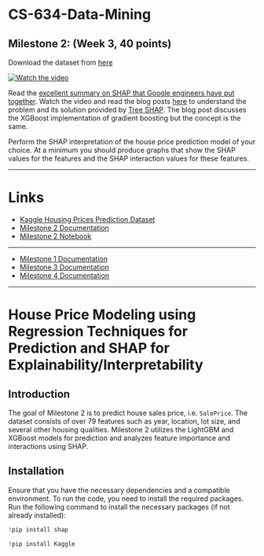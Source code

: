 # CS-634-Data-Mining

## Milestone 2: (Week 3, 40 points)

Download the dataset from [here](https://www.kaggle.com/competitions/house-prices-advanced-regression-techniques/overview)

[![Watch the video](https://img.youtube.com/vi/-taOhqkiuIo/0.jpg)](https://youtu.be/-taOhqkiuIo)

Read the [excellent summary on SHAP that Google engineers have put together](https://storage.googleapis.com/cloud-ai-whitepapers/AI%20Explainability%20Whitepaper.pdf). Watch the video and read the blog posts [here](https://towardsdatascience.com/interpretable-machine-learning-with-xgboost-9ec80d148d27) to understand the problem and its solution provided by [Tree SHAP](https://proceedings.neurips.cc/paper/2017/hash/8a20a8621978632d76c43dfd28b67767-Abstract.html). The blog post discusses the XGBoost implementation of gradient boosting but the concept is the same.

Perform the SHAP interpretation of the house price prediction model of your choice. At a minimum you should produce graphs that show the SHAP values for the features and the SHAP interaction values for these features.

---
# Links

- [Kaggle Housing Prices Prediction Dataset](https://www.kaggle.com/competitions/house-prices-advanced-regression-techniques/overview)
- [Milestone 2 Documentation](https://github.com/GHcpv24/CS-634-Data-Mining/blob/milestone-2/docs/Milestone2Documentation.md)
- [Milestone 2 Notebook](https://github.com/GHcpv24/CS-634-Data-Mining/blob/milestone-2/CS634_CVega_Milestone2.ipynb)

---

- [Milestone 1 Documentation](https://github.com/GHcpv24/CS-634-Data-Mining/blob/milestone-1/README.md)
- [Milestone 3 Documentation](https://github.com/GHcpv24/CS-634-Data-Mining/blob/milestone-3/docs/Milestone3Documentation.md)
- [Milestone 4 Documentation](https://github.com/GHcpv24/CS-634-Data-Mining/blob/milestone-4/docs/Milestone4Documentation.md)

---

# House Price Modeling using Regression Techniques for Prediction and SHAP for Explainability/Interpretability 

## Introduction

The goal of Milestone 2 is to predict house sales price, i.e. `SalePrice`. The dataset consists of over 79 features such as year, location, lot size, and several other housing qualities. Milestone 2 utilizes the LightGBM and XGBoost models for prediction and analyzes feature importance and interactions using SHAP.

## Installation

Ensure that you have the necessary dependencies and a compatible environment. To run the code, you need to install the required packages. Run the following command to install the necessary packages (if not already installed):

```py
!pip install shap
```

```py
!pip install Kaggle
```
